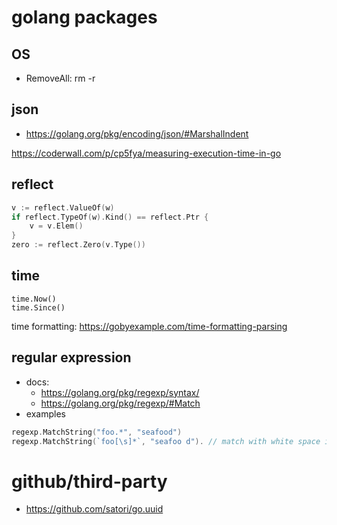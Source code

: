 # golang packages
## OS
* RemoveAll: rm -r

## json
* https://golang.org/pkg/encoding/json/#MarshalIndent

https://coderwall.com/p/cp5fya/measuring-execution-time-in-go

## reflect
```go
v := reflect.ValueOf(w)
if reflect.TypeOf(w).Kind() == reflect.Ptr {
    v = v.Elem()
}
zero := reflect.Zero(v.Type())
```

## time
```
time.Now()
time.Since()
```

time formatting: https://gobyexample.com/time-formatting-parsing

## regular expression
* docs: 
  * https://golang.org/pkg/regexp/syntax/
  * https://golang.org/pkg/regexp/#Match
* examples
```go
regexp.MatchString("foo.*", "seafood")
regexp.MatchString(`foo[\s]*`, "seafoo d"). // match with white space in between
```

# github/third-party
* https://github.com/satori/go.uuid 


